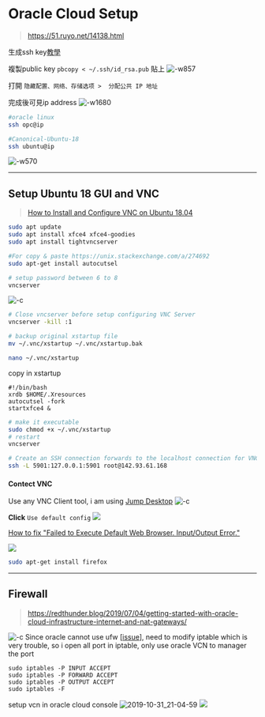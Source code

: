 # Oracle Cloud Setup

> https://51.ruyo.net/14138.html

生成ssh key[教學](https://www.jianshu.com/p/253ca7c2e80c)

複製public key `pbcopy < ~/.ssh/id_rsa.pub`
貼上
![-w857](./media/15713863854133.jpg)

打開 `隐藏配置、网络、存储选项 >  分配公共 IP 地址`


完成後可見ip address
![-w1680](./media/15713865652003.jpg)



```bash
#oracle linux
ssh opc@ip

#Canonical-Ubuntu-18
ssh ubuntu@ip
```
![-w570](media/15713866629807.jpg)


-------

## Setup Ubuntu 18 GUI and VNC

> [How to Install and Configure VNC on Ubuntu 18.04](https://www.digitalocean.com/community/tutorials/how-to-install-and-configure-vnc-on-ubuntu-18-04)

```bash
sudo apt update
sudo apt install xfce4 xfce4-goodies
sudo apt install tightvncserver

#For copy & paste https://unix.stackexchange.com/a/274692
sudo apt-get install autocutsel

# setup password between 6 to 8
vncserver
```
![-c](./media/15721803001859.jpg)



```bash
# Close vncserver before setup configuring VNC Server
vncserver -kill :1
```


```bash
# backup original xstartup file
mv ~/.vnc/xstartup ~/.vnc/xstartup.bak

nano ~/.vnc/xstartup
```


copy in xstartup
```
#!/bin/bash
xrdb $HOME/.Xresources
autocutsel -fork  
startxfce4 &
```


```bash
# make it executable
sudo chmod +x ~/.vnc/xstartup
# restart
vncserver

# Create an SSH connection forwards to the localhost connection for VNC.
ssh -L 5901:127.0.0.1:5901 root@142.93.61.168
```

#### Contect VNC
Use any VNC Client tool, i am using [Jump Desktop](https://jumpdesktop.com/)
![-c](./media/15721824422708.jpg)

**Click** `Use default config`
![](media/15721824091403.jpg)

[How to fix "Failed to Execute Default Web Browser. Input/Output Error."](https://www.youtube.com/watch?v=PiKqqPZcn3A)

![](./media/15721831094289.jpg)


```bash
sudo apt-get install firefox
```

-------

## Firewall

> https://redthunder.blog/2019/07/04/getting-started-with-oracle-cloud-infrastructure-internet-and-nat-gateways/

![-c](https://solutionsanz.files.wordpress.com/2019/07/070419_0614_gettingstar1.png)
Since oracle cannot use ufw [[issue](https://docs.cloud.oracle.com/iaas/Content/knownissues.htm#ufw)], need to modify iptable which is very trouble, so i open all port in iptable, only use oracle VCN to manager the port
 

```
sudo iptables -P INPUT ACCEPT
sudo iptables -P FORWARD ACCEPT
sudo iptables -P OUTPUT ACCEPT
sudo iptables -F
```

setup vcn in oracle cloud console
![2019-10-31_21-04-59](./media/2019-10-31_21-04-59.png)
![](./media/15725269918622.jpg)
